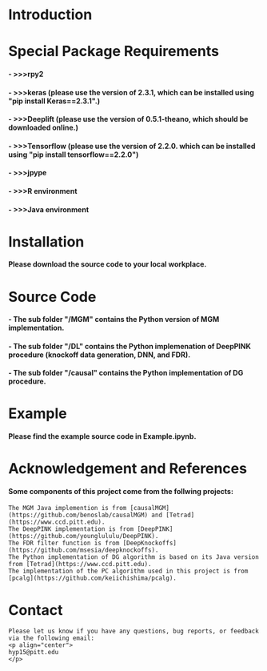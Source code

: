 
# Introduction

#### 

# Special Package Requirements

#### - >>>rpy2
#### - >>>keras (please use the version of 2.3.1, which can be installed using "pip install Keras==2.3.1".)
#### - >>>Deeplift (please use the version of 0.5.1-theano, which should be downloaded online.)
#### - >>>Tensorflow (please use the version of 2.2.0. which can be installed using "pip install tensorflow==2.2.0")
#### - >>>jpype
#### - >>>R environment
#### - >>>Java environment

# Installation

#### Please download the source code to your local workplace.

# Source Code 

#### - The sub folder "/MGM" contains the Python version of MGM implementation.
#### - The sub folder "/DL" contains the Python implemenation of DeepPINK procedure (knockoff data generation, DNN, and FDR).
#### - The sub folder "/causal" contains the Python implementation of DG procedure.

# Example

#### Please find the example source code in Example.ipynb.

# Acknowledgement and References

#### Some components of this project come from the follwing projects:
    The MGM Java implemention is from [causalMGM](https://github.com/benoslab/causalMGM) and [Tetrad](https://www.ccd.pitt.edu).
    The DeepPINK implementation is from [DeepPINK](https://github.com/younglululu/DeepPINK).
    The FDR filter function is from [DeepKnockoffs](https://github.com/msesia/deepknockoffs).
    The Python implementation of DG algorithm is based on its Java version from [Tetrad](https://www.ccd.pitt.edu).
    The implementation of the PC algorithm used in this project is from [pcalg](https://github.com/keiichishima/pcalg).

# Contact

    Please let us know if you have any questions, bug reports, or feedback via the following email:
    <p align="center">
    hyp15@pitt.edu
    </p>
    

